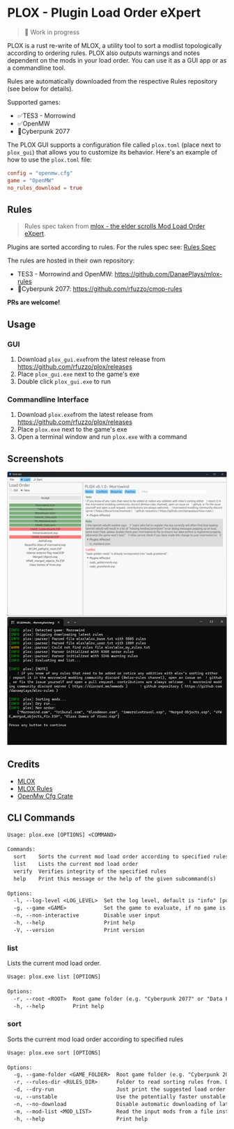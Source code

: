 # PLOX - Plugin Load Order eXpert

> 🚧 Work in progress

PLOX is a rust re-write of MLOX, a utility tool to sort a modlist topologically according to ordering rules. PLOX also outputs warnings and notes dependent on the mods in your load order. You can use it as a GUI app or as a commandline tool.

Rules are automatically downloaded from the respective Rules repository (see below for details).

Supported games:

- ✅TES3 - Morrowind
- ✅OpenMW
- 🚧Cyberpunk 2077

The PLOX GUI supports a configuration file called `plox.toml` (place next to `plox_gui`) that allows you to customize its behavior. Here's an example of how to use the `plox.toml` file:

```toml
config = "openmw.cfg"
game = "OpenMW"
no_rules_download = true
```

## Rules

> Rules spec taken from [mlox - the elder scrolls Mod Load Order eXpert](https://github.com/mlox/mlox).

Plugins are sorted according to rules. For the rules spec see: [Rules Spec](./docs/Rules_spec.md)

The rules are hosted in their own repository:

- TES3 - Morrowind and OpenMW: <https://github.com/DanaePlays/mlox-rules>
- 🚧Cyberpunk 2077: <https://github.com/rfuzzo/cmop-rules>

**PRs are welcome!**

## Usage

### GUI

1. Download `plox_gui.exe`from  the latest release from <https://github.com/rfuzzo/plox/releases>
2. Place `plox_gui.exe` next to the game's exe
3. Double click `plox_gui.exe` to run

### Commandline Interface

1. Download `plox.exe`from  the latest release from <https://github.com/rfuzzo/plox/releases>
2. Place `plox.exe` next to the game's exe
3. Open a terminal window and run `plox.exe` with a command

## Screenshots

![Screenshot](/assets/screenshot_gui1.png)
![Screenshot](/assets/screenshot_cli1.png)

## Credits

- [MLOX](https://github.com/mlox/mlox)
- [MLOX Rules](https://github.com/DanaePlays/mlox-rules)
- [OpenMw Cfg Crate](https://gitlab.com/bmwinger/openmw-cfg)

## CLI Commands

```txt
Usage: plox.exe [OPTIONS] <COMMAND>

Commands:
  sort    Sorts the current mod load order according to specified rules
  list    Lists the current mod load order
  verify  Verifies integrity of the specified rules
  help    Print this message or the help of the given subcommand(s)

Options:
  -l, --log-level <LOG_LEVEL>  Set the log level, default is "info" [possible values: trace, debug, info, warn, error]
  -g, --game <GAME>            Set the game to evaluate, if no game is specified it will attempt to deduce the game from the current working directory [possible values: morrowind, open-morrowind, cyberpunk]
  -n, --non-interactive        Disable user input
  -h, --help                   Print help
  -V, --version                Print version
```

### list

Lists the current mod load order.

```txt
Usage: plox.exe list [OPTIONS]

Options:
  -r, --root <ROOT>  Root game folder (e.g. "Cyberpunk 2077" or "Data Files"). Default is current working directory 
  -h, --help         Print help
```

### sort

Sorts the current mod load order according to specified rules

```txt
Usage: plox.exe sort [OPTIONS]

Options:
  -g, --game-folder <GAME_FOLDER>  Root game folder (e.g. "Cyberpunk 2077" or "Data Files"). Default is current working directory
  -r, --rules-dir <RULES_DIR>      Folder to read sorting rules from. Default is ./plox or ./mlox for TES3
  -d, --dry-run                    Just print the suggested load order without sorting
  -u, --unstable                   Use the potentially faster unstable sorter
  -n, --no-download                Disable automatic downloading of latest ruleset
  -m, --mod-list <MOD_LIST>        Read the input mods from a file instead of checking the root folder
  -h, --help                       Print help
```
